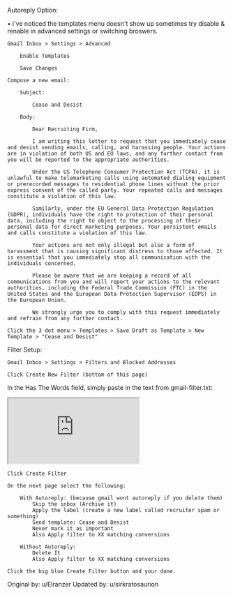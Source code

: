 Autoreply Option:

• i've noticed the templates menu doesn't show up sometimes try disable & renable in advanced settings or switching broswers.

	Gmail Inbox > Settings > Advanced
		
		Enable Templates
		
		Save Changes
		
	Compose a new email:	
		
		Subject: 
		
			Cease and Desist
		
		Body: 
		
			Dear Recruiting Firm,

			I am writing this letter to request that you immediately cease and desist sending emails, calling, and harassing people. Your actions are in violation of both US and EU laws, and any further contact from you will be reported to the appropriate authorities.

			Under the US Telephone Consumer Protection Act (TCPA), it is unlawful to make telemarketing calls using automated dialing equipment or prerecorded messages to residential phone lines without the prior express consent of the called party. Your repeated calls and messages constitute a violation of this law.

			Similarly, under the EU General Data Protection Regulation (GDPR), individuals have the right to protection of their personal data, including the right to object to the processing of their personal data for direct marketing purposes. Your persistent emails and calls constitute a violation of this law.

			Your actions are not only illegal but also a form of harassment that is causing significant distress to those affected. It is essential that you immediately stop all communication with the individuals concerned.

			Please be aware that we are keeping a record of all communications from you and will report your actions to the relevant authorities, including the Federal Trade Commission (FTC) in the United States and the European Data Protection Supervisor (EDPS) in the European Union.

			We strongly urge you to comply with this request immediately and refrain from any further contact.
			
	Click the 3 dot menu > Templates > Save Draft as Template > New Template > "Cease and Desist"

Filter Setup:    
	
	Gmail Inbox > Settings > Filters and Blocked Addresses

    Click Create New Filter (bottom of this page)

In the Has The Words field, simply paste in the text from gmail-filter.txt:

<iframe src="https://raw.githubusercontent.com/SirKratosAurion/ITJobSpam/d07465256333588b47ec944c1dfd0425de0e3651/gmail-filter.txt"></iframe>

    Click Create Filter

    On the next page select the following:
	
		With Autoreply: (because gmail wont autoreply if you delete them)
			Skip the inbox (Archive it)
			Apply the label (create a new label called recruiter spam or something)
			Send template: Cease and Desist
			Never mark it as important
			Also Apply filter to XX matching conversions
	
		Without Autoreply:
			Delete It 
			Also Apply filter to XX matching conversions

    Click the big blue Create Filter button and your done.

Original by: u/Elranzer
Updated by: u/sirkratosaurion
